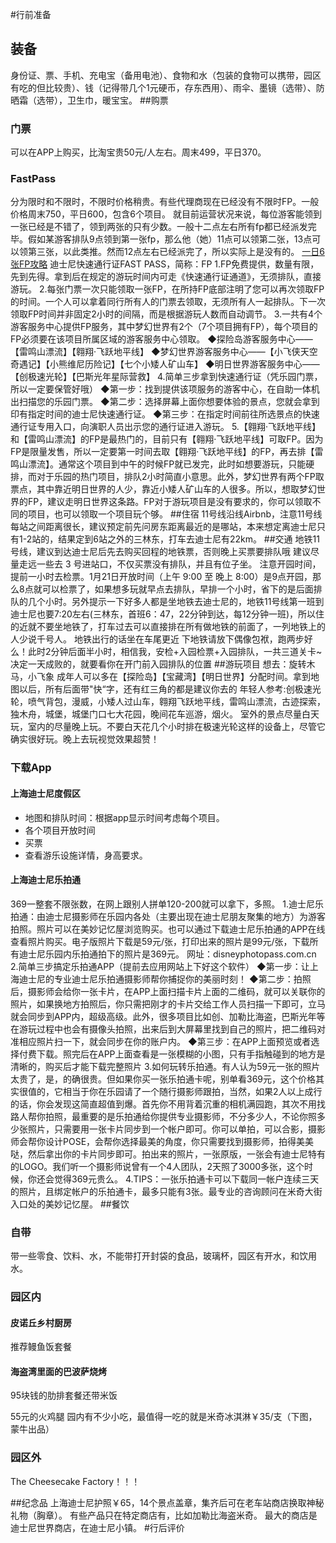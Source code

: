 #行前准备
## 装备
身份证、票、手机、充电宝（备用电池）、食物和水（包装的食物可以携带，园区有吃的但比较贵）、钱（记得带几个1元硬币，存东西用）、雨伞、墨镜（选带）、防晒霜（选带），卫生巾，暖宝宝。
##购票
### 门票
可以在APP上购买，比淘宝贵50元/人左右。周末499，平日370。
### FastPass
分为限时和不限时，不限时价格稍贵。有些代理商现在已经没有不限时FP。一般价格周末750，平日600，包含6个项目。
就目前运营状况来说，每位游客能领到一张已经是不错了，领到两张的只有少数。一般十二点左右所有fp都已经派发完毕。假如某游客排队9点领到第一张fp，那么他（她）11点可以领第二张，13点可以领第三张，以此类推。然而12点左右已经派完了，所以实际上是没有的。
[一日6张FP攻略](http://www.mafengwo.cn/i/5531676.html)
迪士尼快速通行证FAST PASS，简称：FP
        1.FP免费提供，数量有限，先到先得。拿到后在规定的游玩时间内可走《快速通行证通道》，无须排队，直接游玩。
        2.每张门票一次只能领取一张FP，在所持FP底部注明了您可以再次领取FP的时间。一个人可以拿着同行所有人的门票去领取，无须所有人一起排队。下一次领取FP时间并非固定2小时的间隔，而是根据游玩人数而自动调节。
        3.一共有4个游客服务中心提供FP服务，其中梦幻世界有2个（7个项目拥有FP），每个项目的FP必须要在该项目所属区域的游客服务中心领取。
       ◆探险岛游客服务中心——【雷鸣山漂流】【翱翔·飞跃地平线】
       ◆梦幻世界游客服务中心——【小飞侠天空奇遇记】【小熊维尼历险记】【七个小矮人矿山车】
       ◆明日世界游客服务中心——【创极速光轮】【巴斯光年星际营救】
        4.简单三步拿到快速通行证（凭乐园门票，所以一定要保管好哦）
       ◆第一步：找到提供该项服务的游客中心，在自助一体机出扫描您的乐园门票。
       ◆第二步：选择屏幕上面你想要体验的景点，您就会拿到印有指定时间的迪士尼快速通行证。
       ◆第三步：在指定时间前往所选景点的快速通行证专用入口，向演职人员出示您的通行证进入游玩。
        5.【翱翔·飞跃地平线】和【雷鸣山漂流】的FP是最热门的，目前只有【翱翔·飞跃地平线】可取FP。因为FP是限量发售，所以一定要第一时间去取【翱翔·飞跃地平线】的FP，再去排【雷鸣山漂流】。通常这个项目到中午的时候FP就已发完，此时如想要游玩，只能硬排，而对于乐园的热门项目，排队2小时简直小意思。此外，梦幻世界有两个FP取票点，其中靠近明日世界的人少，靠近小矮人矿山车的人很多。所以，想取梦幻世界的FP，建议走明日世界这条路。FP对于游玩项目是没有要求的，你可以领取不同的项目，也可以领取一个项目玩个够。
##住宿
11号线沿线Airbnb，注意11号线每站之间距离很长，建议预定前先问房东距离最近的是哪站，本来想定离迪士尼只有1-2站的，结果定到6站之外的三林东，打车去迪士尼有22km。
##交通
地铁11号线，建议到达迪士尼后先去购买回程的地铁票，否则晚上买票要排队哦
建议尽量走远一些去 3 号进站口，不仅买票没有排队，并且有位子坐。
注意开园时间，提前一小时去检票。1月21日开放时间（上午 9:00 至 晚上 8:00）是9点开园，那么8点就可以检票了，如果想多玩就早点去排队，早排一个小时，省下的是后面排队的几个小时。另外提示一下好多人都是坐地铁去迪士尼的，地铁11号线第一班到迪士尼也要7:20左右(三林东，首班6：47，22分钟到达，每12分钟一班)，所以住的近就不要坐地铁了，打车过去可以直接排在所有做地铁的前面了，一列地铁上的人少说千号人。
地铁出行的话坐在车尾更近
下地铁请放下偶像包袱，跑两步好么！此时2分钟后面半小时，相信我，安检+入园检票+入园排队，一共三道关卡~决定一天成败的，就要看你在开门前入园排队的位置
##游玩项目
想去：旋转木马，小飞象
成年人可以多在【探险岛】【宝藏湾】【明日世界】分配时间。拿到地图以后，所有后面带"快“字，还有红三角的都是建议你去的
年轻人参考:创极速光轮，喷气背包，漫威，小矮人过山车，翱翔飞跃地平线，雷鸣山漂流，古迹探索，独木舟，城堡，城堡门口七大花园，晚间花车巡游，烟火。
室外的景点尽量白天玩，室内的尽量晚上玩。不要白天花几个小时排在极速光轮这样的设备上，尽管它确实很好玩。晚上去玩视觉效果超赞！
### 下载App
#### 上海迪士尼度假区
- 地图和排队时间：根据app显示时间考虑每个项目。
- 各个项目开放时间
- 买票
- 查看游乐设施详情，身高要求。

#### 上海迪士尼乐拍通
369一整套不限张数，在网上跟别人拼单120-200就可以拿下，多照。
        1.迪士尼乐拍通：由迪士尼摄影师在乐园内各处（主要出现在迪士尼朋友聚集的地方）为游客拍照。照片可以在美妙记忆屋浏览购买。也可以通过下载迪士尼乐拍通的APP在线查看照片购买。电子版照片下载是59元/张，打印出来的照片是99元/张，下载所有迪士尼乐园内乐拍通拍下的照片是369元。
网址：disneyphotopass.com.cn
        2.简单三步搞定乐拍通APP（提前去应用网站上下好这个软件）
       ◆第一步：让上海迪士尼的专业迪士尼乐拍通摄影师帮你捕捉你的美丽时刻！
       ◆第二步：拍照后，摄影师会给你一张卡片，在APP上面扫描卡片上面的二维码，就可以关联你的照片，如果换地方拍照后，你只需把刚才的卡片交给工作人员扫描一下即可，立马就会同步到APP内，超级高级。此外，很多项目比如创、加勒比海盗，巴斯光年等在游玩过程中也会有摄像头拍照，出来后到大屏幕里找到自己的照片，把二维码对准相应照片扫一下，就会同步在你的账户内。
       ◆第三步：在APP上面预览或者选择付费下载。照完后在APP上面查看是一张模糊的小图，只有手指触碰到的地方是清晰的，购买后才能下载完整照片
        3.如何玩转乐拍通。有人认为59元一张的照片太贵了，是，的确很贵。但如果你买一张乐拍通卡呢，别单看369元，这个价格其实很值的，它相当于你在乐园请了一个随行摄影师跟拍，当然，如果2人以上成行的话，你会发现这简直超值到爆。首先你不用背着沉重的相机满园跑，其次不用找路人帮你拍照，最重要的是乐拍通给你提供专业摄影师，不分多少人，不论你照多少张照片，只需要用一张卡片同步到一个帐户即可。你可以单拍，可以合影，摄影师会帮你设计POSE，会帮你选择最美的角度，你只需要找到摄影师，拍得美美哒，然后拿出你的卡片同步即可。拍出来的照片，一张原版，一张会有迪士尼特有的LOGO。我们听一个摄影师说曾有一个4人团队，2天照了3000多张，这个时候，你还会觉得369元贵么。
        4.TIPS：一张乐拍通卡可以下载同一帐户连续三天的照片，且绑定帐户的乐拍通卡，最多只能有3张。最专业的咨询顾问在米奇大街入口处的美妙记忆屋。
##餐饮
### 自带
带一些零食、饮料、水，不能带打开封袋的食品，玻璃杯，园区有开水，和饮用水。
### 园区内
#### 皮诺丘乡村厨房
推荐鳗鱼饭套餐
#### 海盗湾里面的巴波萨烧烤
95块钱的肋排套餐还带米饭

55元的火鸡腿
园内有不少小吃，最值得一吃的就是米奇冰淇淋￥35/支（下图，蒙牛出品）
### 园区外
The Cheesecake Factory！！！

##纪念品
上海迪士尼护照￥65，14个景点盖章，集齐后可在老车站商店换取神秘礼物（胸章）。
有些产品只在特定商店有，比如加勒比海盗米奇。
最大的商店是迪士尼世界商店，在迪士尼小镇。
#行后评价
